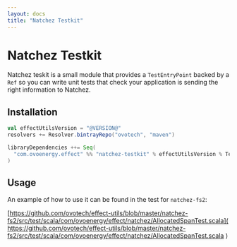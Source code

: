 ```yaml
---
layout: docs
title: "Natchez Testkit"
---
```


# Natchez Testkit

Natchez teskit is a small module that provides a `TestEntryPoint`  backed by a `Ref` so you can write unit tests
that check your application is sending the right information to Natchez.

## Installation

```scala
val effectUtilsVersion = "@VERSION@"
resolvers += Resolver.bintrayRepo("ovotech", "maven")

libraryDependencies ++= Seq(
  "com.ovoenergy.effect" %% "natchez-testkit" % effectUtilsVersion % Test
)
```

## Usage

An example of how to use it can be found in the test for `natchez-fs2`:

[https://github.com/ovotech/effect-utils/blob/master/natchez-fs2/src/test/scala/com/ovoenergy/effect/natchez/AllocatedSpanTest.scala](
https://github.com/ovotech/effect-utils/blob/master/natchez-fs2/src/test/scala/com/ovoenergy/effect/natchez/AllocatedSpanTest.scala
)

